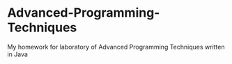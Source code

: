 # Advanced-Programming-Techniques

My homework for laboratory of Advanced Programming Techniques written in Java
